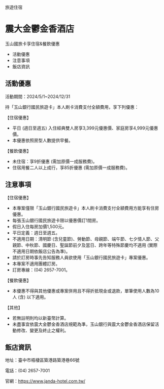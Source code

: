 旅遊住宿

# 震大金鬱金香酒店  

玉山國旅卡享住宿&餐飲優惠

  * 活動優惠
  * 注意事項
  * 飯店資訊

## 活動優惠

活動期間：2024/5/1~2024/12/31

持「玉山銀行國民旅遊卡」本人刷卡消費支付全額費用，享下列優惠：

【住宿優惠】

  * 平日 (週日至週五) 入住經典雙人房享3,399元優惠價、家庭房享4,999元優惠價。
  * 本優惠依照房型人數提供早餐。

【餐飲優惠】

  * 未住宿：享9折優惠 (需加原價一成服務費)。
  * 住宿用餐二人以上成行，享85折優惠 (需加原價一成服務費)。

## 注意事項

【住宿優惠】

  * 本專案僅限「玉山銀行國民旅遊卡」本人刷卡消費支付全額費用方能享有住房優惠。
  * 每張玉山銀行國民旅遊卡限以優惠價訂1間房。
  * 假日入住每房加價1,500元。
  * 平日定義：週日至週五。
  * 不適用日期：清明節 (含兒童節)、勞動節、母親節、端午節、七夕情人節、父親節、中秋節、國慶日、聖誕節前夕及當日、跨年等特殊節慶均不適用 (實際不適用日期依飯店公告為準)。
  * 請於訂房時事先告知服務人員欲使用「玉山銀行國民旅遊卡」專案優惠。
  * 本專案不適用團體訂房。
  * 訂房專線：(04) 2657-7001。

【餐飲優惠】

  * 本優惠不得與其他優惠或專案併用且不得折抵現金或退款，單筆使用人數為10人 (含) 以下適用。

【其他】

  * 若無註明則均以新臺幣計算。
  * 未盡事宜依震大金鬱金香酒店規範為準，玉山銀行與震大金鬱金香酒店保留活動修改、變更及終止之權利。

## 飯店資訊

地址：臺中市梧棲區築港路築港巷66號

電話：(04) 2657-7001

官網：https://www.janda-hotel.com.tw/

